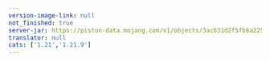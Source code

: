```yaml
---
version-image-link: null
not_finished: true
server-jar: https://piston-data.mojang.com/v1/objects/3ac631d2f5fb8a22591f5fbc9d24c6e44e3dc0da/server.jar
translator: null
cats: ['1.21','1.21.9']
---
```

